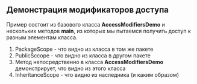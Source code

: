 Демонстрация модификаторов доступа
---

Пример состоит из базового класса **AccessModifiersDemo** и нескольких методов **main**, из которых мы пытаемся получить доступ к разным элементам класса.

1. PackageScope - что видно из класса в том же пакете
2. PublicSccope - что видно из класса в другом пакете
3. Метод непосредственно в класса **AccessModifiersDemo** демонстрирует, что видно из этого класса
4. InheritanceScope - что видно из наследника (и каким образом)